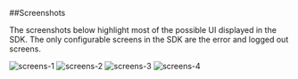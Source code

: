 ##Screenshots

The screenshots below highlight most of the possible UI displayed in the SDK. The only configurable screens in the SDK are the error and logged out screens.

![screens-1](https://user-images.githubusercontent.com/12459/41735688-8be2ec26-7547-11e8-8aee-7a5f1eb45282.jpg)
![screens-2](https://user-images.githubusercontent.com/12459/41735689-8c02769a-7547-11e8-8d2f-d6397ff1ff24.jpg)
![screens-3](https://user-images.githubusercontent.com/12459/41735690-8c1e56e4-7547-11e8-89d2-fd41330eb28c.jpg)
![screens-4](https://user-images.githubusercontent.com/12459/41735691-8c36b41e-7547-11e8-9700-5d27cd478289.jpg)
